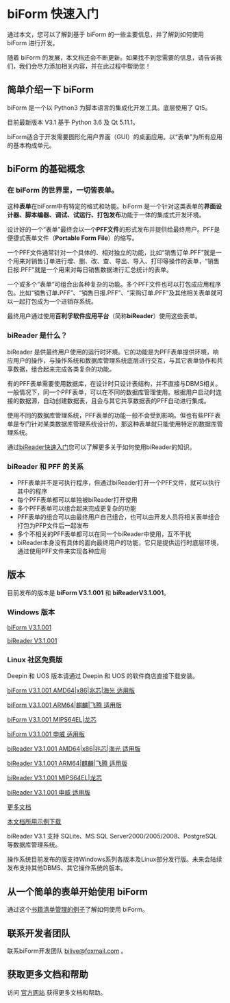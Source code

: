 # biForm 快速入门

通过本文，您可以了解到基于 biForm 的一些主要信息，并了解到如何使用 biForm 进行开发。

随着 biForm 的发展，本文档还会不断更新。如果找不到您需要的信息，请告诉我们，我们会尽力添加相关内容，并在此过程中帮助您！


## 简单介绍一下 biForm

biForm 是一个以 Python3 为脚本语言的集成化开发工具。底层使用了 Qt5。

目前最新版本 V3.1 基于 Python 3.6 及 Qt 5.11.1。

biForm适合于开发需要图形化用户界面（GUI）的桌面应用。以“表单”为所有应用的基本构成单元。

## biForm 的基础概念

### 在 biForm 的世界里，**一切皆表单**。

这种**表单**在biForm中有特定的格式和功能。biForm 是一个针对这类表单的**界面设计器、脚本编器、调试、试运行、打包发布**功能于一体的集成式开发环境。

设计好的一个“表单”最终会以一个**PFF文件**的形式发布并提供给最终用户。PFF是便捷式表单文件（**Portable Form File**）的缩写。

一个PFF文件通常针对一个具体的、相对独立的功能，比如“销售订单.PFF”就是一个用来对销售订单进行增、删、改、查、导出、导入、打印等操作的表单，“销售日报.PFF”就是一个用来对每日销售数据进行汇总统计的表单。

一个或多个“表单”可组合出各种复杂的功能。多个PFF文件也可以打包成应用程序包。比如“销售订单.PFF”、“销售日报.PFF”、“采购订单.PFF”及其他相关表单就可以一起打包成为一个进销存系统。

最终用户通过使用**百利孚软件应用平台**（简称**biReader**）使用这些表单。

### biReader 是什么？

biReader 是供最终用户使用的运行时环境。它的功能是为PFF表单提供环境，响应用户的操作，与操作系统和数据库管理系统底层进行交互，与其它表单协作和共享数据，组合起来完成各类复杂的功能。

有的PFF表单需要使用数据库，在设计时只设计表结构，并不直接与DBMS相关。一般情况下，同一个PFF表单，可以在不同的数据库管理使用。根据用户启动时连接的数据源，自动创建数据表，且会与其它共享数据表的PFF自动进行集成。

使用不同的数据库管理系统，PFF表单的功能一般不会受到影响。但也有些PFF表单是专门针对某类数据库管理系统设计的，那这种表单就只能使用特定的数据库管理系统。

通过[biReader快速入门](bireader_quickstart)您可以了解更多关于如何使用biReader的知识。

### biReader 和 PFF 的关系

- PFF表单并不是可执行程序，但通过biReader打开一个PFF文件，就可以执行其中的程序
- 每个PFF表单都可以单独被biReader打开使用
- 多个PFF表单可以组合起来完成更复杂的功能
- PFF表单的组合可以由最终用户自己组合，也可以由开发人员将相关表单组合打包为PFP文件后一起发布
- 多个不相关的PFF表单都可以在同一个biReader中使用，互不干扰
- biReader本身没有具体的面向最终用户的功能，它只是提供运行时底层环境，通过使用PFF文件来实现各种应用

## 版本

目前发布的版本是 **biForm V3.1.001** 和 **biReaderV3.1.001**。

### Windows 版本

[biForm V3.1.001](https://www.bilive.com/site_media/media/setup/setup_biform_v3.1.001.msi)

[biReader V3.1.001](https://www.bilive.com/site_media/media/setup/setup_bireader_v3.1.001.msi)

### Linux 社区免费版

Deepin 和 UOS 版本请通过 Deepin 和 UOS 的软件商店直接下载安装。

[biForm V3.1.001 AMD64|x86|兆芯|海光 适用版](https://www.bilive.com/site_media/media/setup/com.bilive.biform_v3.1.001-1_amd64.deb)

[biForm V3.1.001 ARM64|麒麟|飞腾 适用版](https://www.bilive.com/site_media/media/setup/com.bilive.biform_v3.1.001-1_arm64.deb)

[biForm V3.1.001 MIPS64EL|龙芯](https://www.bilive.com/site_media/media/setup/com.bilive.biform_v3.1.001-1_mips64el.deb)

[biForm V3.1.001 申威 适用版](https://www.bilive.com/site_media/media/setup/com.bilive.biform_v3.1.001-1_sw_64.deb)

[biReader  V3.1.001 AMD64|x86|兆芯|海光 适用版](https://www.bilive.com/site_media/media/setup/com.bilive.bireader_v3.1.001-1_amd64.deb)

[biReader V3.1.001 ARM64|麒麟|飞腾 适用版](https://www.bilive.com/site_media/media/setup/com.bilive.bireader_v3.1.001-1_arm64.deb)

[biReader V3.1.001 MIPS64EL|龙芯](https://www.bilive.com/site_media/media/setup/com.bilive.bireader_v3.1.001-1_mips64el.deb)

[biReader V3.1.001 申威 适用版](https://www.bilive.com/site_media/media/setup/com.bilive.bireader_v3.1.001-1_sw_64.deb)

[更多文档](https://www.bilive.com/site_media/media/setup/bilive_doc.zip)

[本文档所用示例下载](https://www.bilive.com/site_media/media/setup/bilive_demo.zip)

biReader V3.1 支持 SQLite、MS SQL Server2000/2005/2008、PostgreSQL 等数据库管理系统。

操作系统目前发布的版支持Windows系列各版本及Linux部分发行版。未来会陆续发布支持其他DBMS、其它操作系统的版本。


## 从一个简单的表单开始使用 biForm

通过这个[书籍清单管理的例子](guides/first_form)了解如何使用 biForm。 

## 联系开发者团队

联系biForm开发团队 <bilive@foxmail.com> 。

## 获取更多文档和帮助

访问 [官方网站](https://www.bilive.com) 获得更多文档和帮助。

